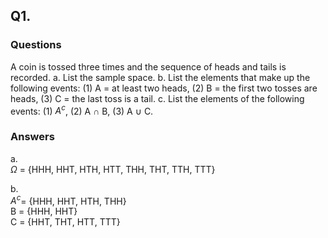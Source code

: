 ## Q1. 
### Questions 
A coin is tossed three times and the sequence of heads and tails is recorded.
a. List the sample space.
b. List the elements that make up the following events: (1) A = at least two
heads, (2) B = the first two tosses are heads, (3) C = the last toss is a tail. c. List the elements of the following events: (1) $A^{c}$, (2) A ∩ B, (3) A ∪ C.
### Answers
a.   
   $\Omega$ = \{HHH, HHT, HTH, HTT, THH, THT, TTH, TTT\}  
  
b.  
   $A^{c}$= \{HHH, HHT, HTH, THH\}  
   B = \{HHH, HHT\}  
   C = \{HHT, THT, HTT, TTT\}

